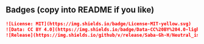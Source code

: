 ## Badges (copy into README if you like)
```markdown
![License: MIT](https://img.shields.io/badge/License-MIT-yellow.svg)
![Data: CC BY 4.0](https://img.shields.io/badge/Data-CC%20BY%204.0-lightgrey.svg)
![Release](https://img.shields.io/github/v/release/Saba-Gh-H/Neutral_isnot_unbiased)
```
